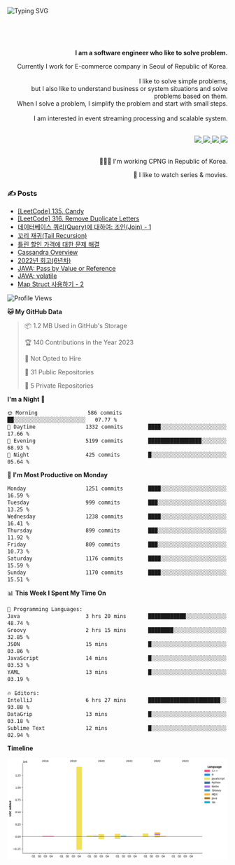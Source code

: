 ![Typing SVG](https://readme-typing-svg.herokuapp.com/?lines=Hello,+I'm+Changkwon+😎&height=150&width=1024&size=40&color=458588&background=282828&center=true&vCenter=true&multiline=false&duration=2000&pause=0)

<div align=right>
  <br/>
  <br/>  
  <br/>
  
  **I am a software engineer who like to solve problem.**<br/>
  
  Currently I work for E-commerce company in Seoul of Republic of Korea.<br/>
  <br/>
  I like to solve simple problems,<br/>
  but I also like to understand business or system situations and solve problems based on them.<br/>
  When I solve a problem, I simplify the problem and start with small steps.<br/>
  <br/>
  I am interested in event streaming processing and scalable system.<br/>
  <br/>
  
  <a href="https://about.spearkkk.dev/" target="_blank">
    <img src="https://img.shields.io/badge/website-305D61.svg?&style=for-the-badge&logo=About.me&logoColor=ffffff&labelColor=305D61&logoWidth=20"/>
  </a>
  <a href="https://www.linkedin.com/in/changkwon-jeong-754376135/" target="_blank">
    <img src="https://img.shields.io/badge/LinkedIn-305D61.svg?&style=for-the-badge&logo=linkedin&logoColor=ffffff&labelColor=305D61&logoWidth=20"/>
  </a>
  <a href="https://about.spearkkk.dev/resume/" target="_blank">
    <img src="https://img.shields.io/badge/resume-305D61.svg?&style=for-the-badge&logo=ReadtheDocs&logoColor=ffffff&labelColor=305D61&logoWidth=20"/>
  </a>
  <a href="https://spearkkk.dev/" target="_blank">
    <img src="https://img.shields.io/badge/blog-305D61.svg?&style=for-the-badge&logo=ReadtheDocs&logoColor=ffffff&labelColor=305D61&logoWidth=20"/>
  </a>
  
  <br/>
  <br/>
  
  👨🏼‍💻 I'm working CPNG in Republic of Korea.
  <br/>
  
  🍿 I like to watch series & movies.
  <br/>

</div>
  
<div align=left>
  
  <div>
    
  ### ✍️ Posts
    
  </div>
  
  <!-- BLOGPOSTS:START -->
- [[LeetCode] 135. Candy](https://spearkkk.dev/leetcode-135-candy)
- [[LeetCode] 316. Remove Duplicate Letters](https://spearkkk.dev/leetcode-316-remove-duplicate-letters)
- [데이터베이스 쿼리(Query)에 대하여: 조인(Join) - 1](https://spearkkk.dev/database-query-join-1)
- [꼬리 재귀(Tail Recursion)](https://spearkkk.dev/tail-recursion)
- [틀린 할인 가격에 대한 문제 해결](https://spearkkk.dev/trouble-shooting-about-wrong-price)
- [Cassandra Overview](https://spearkkk.dev/cassandra-overview)
- [2022년 회고(6년차)](https://spearkkk.dev/6년차-회고)
- [JAVA: Pass by Value or Reference](https://spearkkk.dev/java-pass-by-value-or-reference)
- [JAVA: volatile](https://spearkkk.dev/java-volatile)
- [Map Struct 사용하기 - 2](https://spearkkk.dev/map-struct-2)
<!-- BLOGPOSTS:END -->

  
<!--START_SECTION:waka-->
![Profile Views](http://img.shields.io/badge/Profile%20Views-0-blue)

**🐱 My GitHub Data** 

> 📦 1.2 MB Used in GitHub's Storage 
 > 
> 🏆 140 Contributions in the Year 2023
 > 
> 🚫 Not Opted to Hire
 > 
> 📜 31 Public Repositories 
 > 
> 🔑 5 Private Repositories 
 > 
**I'm a Night 🦉** 

```text
🌞 Morning                586 commits         ██░░░░░░░░░░░░░░░░░░░░░░░   07.77 % 
🌆 Daytime                1332 commits        ████░░░░░░░░░░░░░░░░░░░░░   17.66 % 
🌃 Evening                5199 commits        █████████████████░░░░░░░░   68.93 % 
🌙 Night                  425 commits         █░░░░░░░░░░░░░░░░░░░░░░░░   05.64 % 
```
📅 **I'm Most Productive on Monday** 

```text
Monday                   1251 commits        ████░░░░░░░░░░░░░░░░░░░░░   16.59 % 
Tuesday                  999 commits         ███░░░░░░░░░░░░░░░░░░░░░░   13.25 % 
Wednesday                1238 commits        ████░░░░░░░░░░░░░░░░░░░░░   16.41 % 
Thursday                 899 commits         ███░░░░░░░░░░░░░░░░░░░░░░   11.92 % 
Friday                   809 commits         ███░░░░░░░░░░░░░░░░░░░░░░   10.73 % 
Saturday                 1176 commits        ████░░░░░░░░░░░░░░░░░░░░░   15.59 % 
Sunday                   1170 commits        ████░░░░░░░░░░░░░░░░░░░░░   15.51 % 
```


📊 **This Week I Spent My Time On** 

```text
💬 Programming Languages: 
Java                     3 hrs 20 mins       ████████████░░░░░░░░░░░░░   48.74 % 
Groovy                   2 hrs 15 mins       ████████░░░░░░░░░░░░░░░░░   32.85 % 
JSON                     15 mins             █░░░░░░░░░░░░░░░░░░░░░░░░   03.86 % 
JavaScript               14 mins             █░░░░░░░░░░░░░░░░░░░░░░░░   03.53 % 
YAML                     13 mins             █░░░░░░░░░░░░░░░░░░░░░░░░   03.19 % 

🔥 Editors: 
IntelliJ                 6 hrs 27 mins       ███████████████████████░░   93.88 % 
DataGrip                 13 mins             █░░░░░░░░░░░░░░░░░░░░░░░░   03.18 % 
Sublime Text             12 mins             █░░░░░░░░░░░░░░░░░░░░░░░░   02.94 % 
```

**Timeline**

![Lines of Code chart](https://raw.githubusercontent.com/spearkkk/spearkkk/main/assets/bar_graph.png)


<!--END_SECTION:waka-->
</div>

